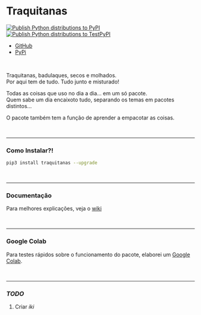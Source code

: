 # Traquitanas

[![Publish Python distributions to PyPI](https://github.com/traquitanas/traquitanas/actions/workflows/publish-to-pypi.yml/badge.svg)](https://github.com/traquitanas/traquitanas/actions/workflows/publish-to-pypi.yml)
<br>
[![Publish Python distributions to TestPyPI](https://github.com/traquitanas/traquitanas/actions/workflows/publish-to-test-pypi.yml/badge.svg)](https://github.com/traquitanas/traquitanas/actions/workflows/publish-to-test-pypi.yml)

- [GitHub](https://github.com/traquitanas/traquitanas)
- [PyPi](https://pypi.org/project/traquitanas)

<br>

Traquitanas, badulaques, secos e molhados.\
Por aqui tem de tudo. Tudo junto e misturado!

Todas as coisas que uso no dia a dia... em um só pacote.\
Quem sabe um dia encaixoto tudo, separando os temas em pacotes distintos...

O pacote também tem a função de aprender a empacotar as coisas.

<br>

---

### Como Instalar?!

```bash
pip3 install traquitanas --upgrade
```


<br>

---

### Documentação

Para melhores explicações, veja o [wiki](https://github.com/traquitanas/traquitanas/wiki)

<br>

---

### Google Colab

Para testes rápidos sobre o funcionamento do pacote, elaborei um [Google Colab](https://colab.research.google.com/drive/1WfiEeO4jeeiLPiCknGWfvHI-O3b5NbjE?usp=sharing).

<br>

---

### _TODO_

1. Criar _iki_
